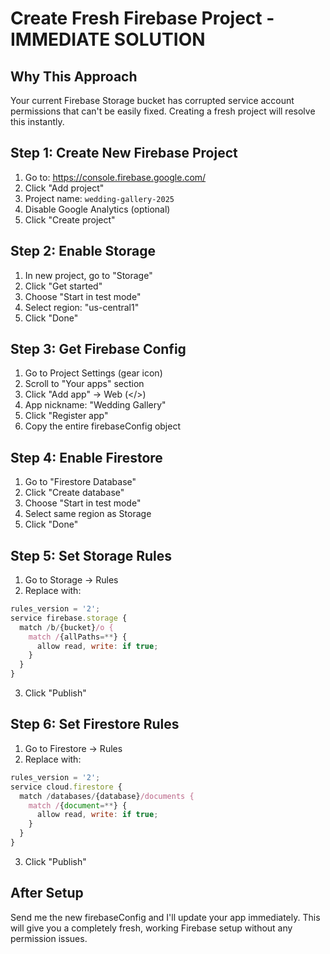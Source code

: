 # Create Fresh Firebase Project - IMMEDIATE SOLUTION

## Why This Approach
Your current Firebase Storage bucket has corrupted service account permissions that can't be easily fixed. Creating a fresh project will resolve this instantly.

## Step 1: Create New Firebase Project
1. Go to: https://console.firebase.google.com/
2. Click "Add project"
3. Project name: `wedding-gallery-2025`
4. Disable Google Analytics (optional)
5. Click "Create project"

## Step 2: Enable Storage
1. In new project, go to "Storage"
2. Click "Get started"
3. Choose "Start in test mode"
4. Select region: "us-central1"
5. Click "Done"

## Step 3: Get Firebase Config
1. Go to Project Settings (gear icon)
2. Scroll to "Your apps" section
3. Click "Add app" → Web (</>) 
4. App nickname: "Wedding Gallery"
5. Click "Register app"
6. Copy the entire firebaseConfig object

## Step 4: Enable Firestore
1. Go to "Firestore Database"
2. Click "Create database"
3. Choose "Start in test mode"
4. Select same region as Storage
5. Click "Done"

## Step 5: Set Storage Rules
1. Go to Storage → Rules
2. Replace with:
```javascript
rules_version = '2';
service firebase.storage {
  match /b/{bucket}/o {
    match /{allPaths=**} {
      allow read, write: if true;
    }
  }
}
```
3. Click "Publish"

## Step 6: Set Firestore Rules
1. Go to Firestore → Rules
2. Replace with:
```javascript
rules_version = '2';
service cloud.firestore {
  match /databases/{database}/documents {
    match /{document=**} {
      allow read, write: if true;
    }
  }
}
```
3. Click "Publish"

## After Setup
Send me the new firebaseConfig and I'll update your app immediately. This will give you a completely fresh, working Firebase setup without any permission issues.